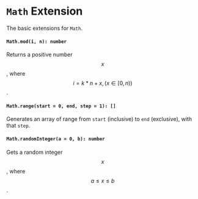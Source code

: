 <a name="math"></a>
# `Math` Extension
The basic extensions for `Math`.

#### `Math.mod(i, n): number`
Returns a positive number $$x$$, where $$i = k * n + x, (x \in [0, n) )$$.
#### `Math.range(start = 0, end, step = 1): []`
Generates an array of range from `start` (inclusive) to `end` (exclusive), with that `step`.
#### `Math.randomInteger(a = 0, b): number`
Gets a random integer $$x$$, where $$ a \leq x \leq b $$.

<!--[Back to top](#math)-->
